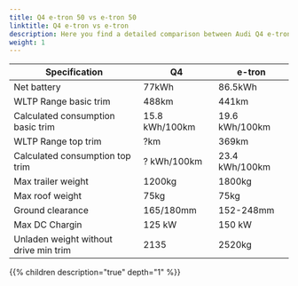 ```yaml
---
title: Q4 e-tron 50 vs e-tron 50
linktitle: Q4 e-tron vs e-tron
description: Here you find a detailed comparison between Audi Q4 e-tron 50 Quattro and 
weight: 1
---
```




| Specification      | Q4 | e-tron |
| ----------- | ----------- |----------- |
| Net battery | 77kWh | 86.5kWh | 
| WLTP Range basic trim | 488km | 441km |
| Calculated consumption basic trim | 15.8 kWh/100km | 19.6 kWh/100km |
| WLTP Range top trim | ?km | 369km |
| Calculated consumption top trim | ? kWh/100km | 23.4 kWh/100km |
| Max trailer weight | 1200kg | 1800kg |
| Max roof weight | 75kg | 75kg |
| Ground clearance | 165/180mm | 152-248mm |
| Max DC Chargin | 125 kW | 150 kW |
| Unladen weight without drive min trim | 2135 | 2520kg |

{{% children description="true" depth="1" %}}
